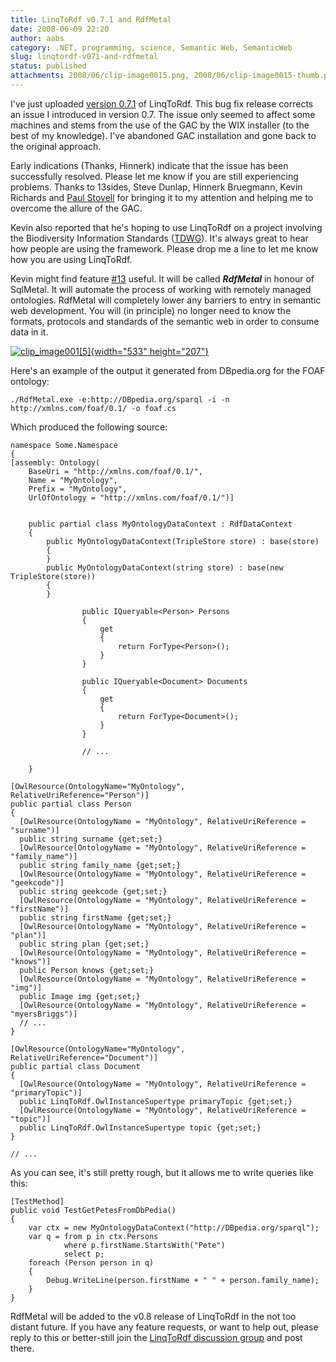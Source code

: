 ```yaml
---
title: LinqToRdf v0.7.1 and RdfMetal
date: 2008-06-09 22:20
author: aabs
category: .NET, programming, science, Semantic Web, SemanticWeb
slug: linqtordf-v071-and-rdfmetal
status: published
attachments: 2008/06/clip-image0015.png, 2008/06/clip-image0015-thumb.png
---
```


I've just uploaded [version 0.7.1](http://linqtordf.googlecode.com/files/LinqToRdf-0.7.1.msi) of LinqToRdf. This bug fix release corrects an issue I introduced in version 0.7. The issue only seemed to affect some machines and stems from the use of the GAC by the WIX installer (to the best of my knowledge). I've abandoned GAC installation and gone back to the original approach.

Early indications (Thanks, Hinnerk) indicate that the issue has been successfully resolved. Please let me know if you are still experiencing problems. Thanks to 13sides, Steve Dunlap, Hinnerk Bruegmann, Kevin Richards and [Paul Stovell](http://www.paulstovell.com/blog/) for bringing it to my attention and helping me to overcome the allure of the GAC.

Kevin also reported that he's hoping to use LinqToRdf on a project involving the Biodiversity Information Standards ([TDWG](http://www.tdwg.org/)). It's always great to hear how people are using the framework. Please drop me a line to let me know how you are using LinqToRdf.

Kevin might find feature [\#13](http://code.google.com/p/linqtordf/issues/detail?id=13&colspec=ID%20Type%20Summary%20Priority) useful. It will be called ***RdfMetal*** in honour of SqlMetal. It will automate the process of working with remotely managed ontologies. RdfMetal will completely lower any barriers to entry in semantic web development. You will (in principle) no longer need to know the formats, protocols and standards of the semantic web in order to consume data in it.

[![clip\_image001\[5\]]({static}2008/06/clip-image0015-thumb.png){width="533" height="207"}]({static}2008/06/clip-image0015.png)

Here's an example of the output it generated from DBpedia.org for the FOAF ontology:

    ./RdfMetal.exe -e:http://DBpedia.org/sparql -i -n http://xmlns.com/foaf/0.1/ -o foaf.cs

Which produced the following source:

    namespace Some.Namespace
    {
    [assembly: Ontology(
        BaseUri = "http://xmlns.com/foaf/0.1/",
        Name = "MyOntology",
        Prefix = "MyOntology",
        UrlOfOntology = "http://xmlns.com/foaf/0.1/")]


        public partial class MyOntologyDataContext : RdfDataContext
        {
            public MyOntologyDataContext(TripleStore store) : base(store)
            {
            }
            public MyOntologyDataContext(string store) : base(new TripleStore(store))
            {
            }

                    public IQueryable<Person> Persons
                    {
                        get
                        {
                            return ForType<Person>();
                        }
                    }

                    public IQueryable<Document> Documents
                    {
                        get
                        {
                            return ForType<Document>();
                        }
                    }

                    // ...

        }

    [OwlResource(OntologyName="MyOntology", RelativeUriReference="Person")]
    public partial class Person
    {
      [OwlResource(OntologyName = "MyOntology", RelativeUriReference = "surname")]
      public string surname {get;set;}
      [OwlResource(OntologyName = "MyOntology", RelativeUriReference = "family_name")]
      public string family_name {get;set;}
      [OwlResource(OntologyName = "MyOntology", RelativeUriReference = "geekcode")]
      public string geekcode {get;set;}
      [OwlResource(OntologyName = "MyOntology", RelativeUriReference = "firstName")]
      public string firstName {get;set;}
      [OwlResource(OntologyName = "MyOntology", RelativeUriReference = "plan")]
      public string plan {get;set;}
      [OwlResource(OntologyName = "MyOntology", RelativeUriReference = "knows")]
      public Person knows {get;set;}
      [OwlResource(OntologyName = "MyOntology", RelativeUriReference = "img")]
      public Image img {get;set;}
      [OwlResource(OntologyName = "MyOntology", RelativeUriReference = "myersBriggs")]
      // ...
    }

    [OwlResource(OntologyName="MyOntology", RelativeUriReference="Document")]
    public partial class Document
    {
      [OwlResource(OntologyName = "MyOntology", RelativeUriReference = "primaryTopic")]
      public LinqToRdf.OwlInstanceSupertype primaryTopic {get;set;}
      [OwlResource(OntologyName = "MyOntology", RelativeUriReference = "topic")]
      public LinqToRdf.OwlInstanceSupertype topic {get;set;}
    }

    // ...

As you can see, it's still pretty rough, but it allows me to write queries like this:

    [TestMethod]
    public void TestGetPetesFromDbPedia()
    {
        var ctx = new MyOntologyDataContext("http://DBpedia.org/sparql");
        var q = from p in ctx.Persons
                where p.firstName.StartsWith("Pete")
                select p;
        foreach (Person person in q)
        {
            Debug.WriteLine(person.firstName + " " + person.family_name);
        }
    }

[](http://11011.net/software/vspaste)[](http://11011.net/software/vspaste)

RdfMetal will be added to the v0.8 release of LinqToRdf in the not too distant
future. If you have any feature requests, or want to help out, please reply to
this or better-still join the
[LinqToRdf discussion group](http://groups.google.com/group/linqtordf-discuss)
and post there.
